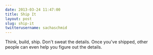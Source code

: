```yaml
---
date: 2013-03-24 11:47:00
title: Ship It
layout: post
slug: ship-it
twitterusername: sachaschmid 
---
```


Think, build, ship. Don't sweat the details. Once you've shipped, other people can even help you figure out the details.